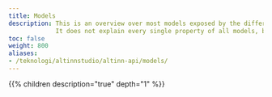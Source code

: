 ```yaml
---
title: Models
description: This is an overview over most models exposed by the different API.
             It does not explain every single property of all models, but will try to give a solid introduction to the important parts.
toc: false
weight: 800
aliases:
- /teknologi/altinnstudio/altinn-api/models/
---
```



{{% children description="true" depth="1" %}}
